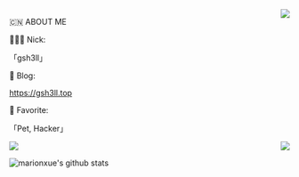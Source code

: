 <img src="https://github-profile-summary-cards.vercel.app/api/cards/profile-details?username=gsh3ll&theme=nord_dark" align="right" />

🇨🇳 ABOUT ME

🧑🏻‍💻 Nick: 

「gsh3ll」

🚀 Blog: 

https://gsh3ll.top

💖 Favorite: 

「Pet, Hacker」

<img src="https://github-profile-trophy.vercel.app/?username=gsh3ll&theme=nord&row=3&column=3" align="right"/>

<img src="https://github-readme-stats.vercel.app/api?username=gsh3ll&theme=radical&count_private=true&show_icons=true&line_height=30"/>

![marionxue's github stats](https://github-readme-stats.vercel.app/api?username=gsh3ll&theme=radical) 
